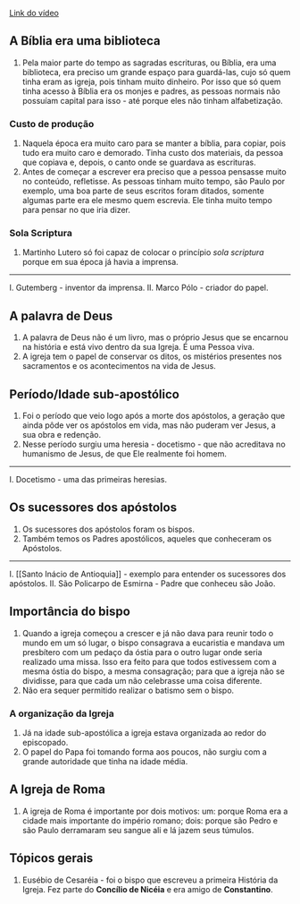 [Link do vídeo](https://youtu.be/0guOje4lhRk)

## A Bíblia era uma biblioteca 
1. Pela maior parte do tempo as sagradas escrituras, ou Bíblia, era uma biblioteca, era preciso um grande espaço para guardá-las, cujo só quem tinha eram as igreja, pois tinham muito dinheiro. Por isso que só quem tinha acesso à Bíblia era os monjes e padres, as pessoas normais não possuíam capital para isso - até porque eles não tinham alfabetização.

### Custo de produção
1. Naquela época era muito caro para se manter a bíblia, para copiar, pois tudo era muito caro e demorado. Tinha custo dos materiais, da pessoa que copiava e, depois, o canto onde se guardava as escrituras.
2. Antes de começar a escrever era preciso que a pessoa pensasse muito no conteúdo, refletisse. As pessoas tinham muito tempo, são Paulo por exemplo, uma boa parte de seus escritos foram ditados, somente algumas parte era ele mesmo quem escrevia. Ele tinha muito tempo para pensar no que iria dizer.

### Sola Scriptura
1. Martinho Lutero só foi capaz de colocar o princípio *sola scriptura* porque em sua época já havia a imprensa. 

---
I. Gutemberg - inventor da imprensa.
II. Marco Pólo - criador do papel.


## A palavra de Deus
1. A palavra de Deus não é um livro, mas o próprio Jesus que se encarnou na história e está vivo dentro da sua Igreja. É uma Pessoa viva.
2. A igreja tem o papel de conservar os ditos, os mistérios presentes nos sacramentos e os acontecimentos na vida de Jesus. 

## Período/Idade sub-apostólico
1. Foi o período que veio logo após a morte dos apóstolos, a geração que ainda pôde ver os apóstolos em vida, mas não puderam ver Jesus, a sua obra e redenção.
2. Nesse período surgiu uma heresia - docetismo - que não acreditava no humanismo de Jesus, de que Ele realmente foi homem. 

---
I. Docetismo - uma das primeiras heresias.

## Os sucessores dos apóstolos
1. Os sucessores dos apóstolos foram os bispos. 
2. Também temos os Padres apostólicos, aqueles que conheceram os Apóstolos.

---
I. [[Santo Inácio de Antioquia]] - exemplo para entender os sucessores dos apóstolos.
II. São Policarpo de Esmirna - Padre que conheceu são João.

## Importância do bispo
1. Quando a igreja começou a crescer e já não dava para reunir todo o mundo em um só lugar, o bispo consagrava a eucaristia e mandava um presbítero com um pedaço da óstia para o outro lugar onde seria realizado uma missa. Isso era feito para que todos estivessem com a mesma óstia do bispo, a mesma consagração; para que a igreja não se dividisse, para que cada um não celebrasse uma coisa diferente.
2. Não era sequer permitido realizar o batismo sem o bispo.

### A organização da Igreja
1. Já na idade sub-apostólica a igreja estava organizada ao redor do episcopado.
2. O papel do Papa foi tomando forma aos poucos, não surgiu com a grande autoridade que tinha na idade média. 

## A Igreja de Roma
1. A igreja de Roma é importante por dois motivos: um: porque Roma era a cidade mais importante do império romano; dois: porque são Pedro e são Paulo derramaram seu sangue ali e lá jazem seus túmulos. 

## Tópicos gerais
1. Eusébio de Cesaréia - foi o bispo que escreveu a primeira História da Igreja. Fez parte do **Concílio de Nicéia** e era amigo de **Constantino**.
